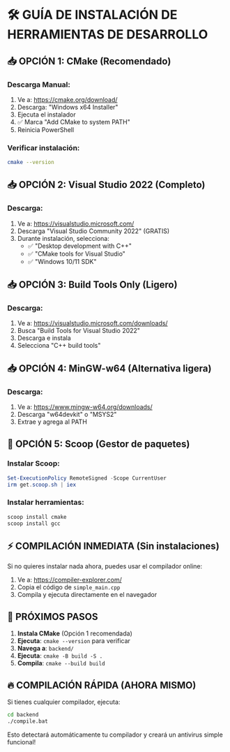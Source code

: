# 🛠️ GUÍA DE INSTALACIÓN DE HERRAMIENTAS DE DESARROLLO

## 📥 OPCIÓN 1: CMake (Recomendado)

### Descarga Manual:
1. Ve a: https://cmake.org/download/
2. Descarga: "Windows x64 Installer" 
3. Ejecuta el instalador
4. ✅ Marca "Add CMake to system PATH"
5. Reinicia PowerShell

### Verificar instalación:
```bash
cmake --version
```

## 📥 OPCIÓN 2: Visual Studio 2022 (Completo)

### Descarga:
1. Ve a: https://visualstudio.microsoft.com/
2. Descarga "Visual Studio Community 2022" (GRATIS)
3. Durante instalación, selecciona:
   - ✅ "Desktop development with C++"
   - ✅ "CMake tools for Visual Studio"
   - ✅ "Windows 10/11 SDK"

## 📥 OPCIÓN 3: Build Tools Only (Ligero)

### Descarga:
1. Ve a: https://visualstudio.microsoft.com/downloads/
2. Busca "Build Tools for Visual Studio 2022"
3. Descarga e instala
4. Selecciona "C++ build tools"

## 📥 OPCIÓN 4: MinGW-w64 (Alternativa ligera)

### Descarga:
1. Ve a: https://www.mingw-w64.org/downloads/
2. Descarga "w64devkit" o "MSYS2"
3. Extrae y agrega al PATH

## 🚀 OPCIÓN 5: Scoop (Gestor de paquetes)

### Instalar Scoop:
```powershell
Set-ExecutionPolicy RemoteSigned -Scope CurrentUser
irm get.scoop.sh | iex
```

### Instalar herramientas:
```powershell
scoop install cmake
scoop install gcc
```

## ⚡ COMPILACIÓN INMEDIATA (Sin instalaciones)

Si no quieres instalar nada ahora, puedes usar el compilador online:

1. Ve a: https://compiler-explorer.com/
2. Copia el código de `simple_main.cpp`
3. Compila y ejecuta directamente en el navegador

## 🎯 PRÓXIMOS PASOS

1. **Instala CMake** (Opción 1 recomendada)
2. **Ejecuta**: `cmake --version` para verificar
3. **Navega a**: `backend/`
4. **Ejecuta**: `cmake -B build -S .`
5. **Compila**: `cmake --build build`

## 🔥 COMPILACIÓN RÁPIDA (AHORA MISMO)

Si tienes cualquier compilador, ejecuta:

```bash
cd backend
./compile.bat
```

Esto detectará automáticamente tu compilador y creará un antivirus simple funcional!